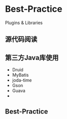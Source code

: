 # Best-Practice
Plugins &amp; Libraries

## 源代码阅读


## 第三方Java库使用

- Druid
- MyBatis
- joda-time
- Gson
- Guava
- 


## Best-Practice
